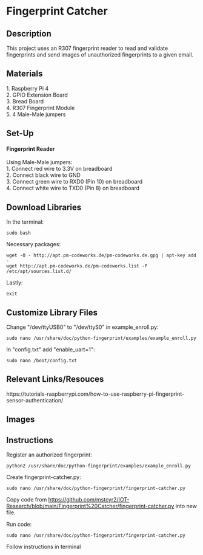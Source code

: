 # Fingerprint Catcher
<h2>Description</h2>
This project uses an R307 fingerprint reader to read and validate fingerprints and send images of unauthorized fingerprints to a given email.

<h2> Materials </h2>
1. Raspberry Pi 4 <br>
2. GPIO Extension Board <br>
3. Bread Board <br>
4. R307 Fingerprint Module <br>
5. 4 Male-Male jumpers <br>

<h2>Set-Up</h2>
<h4>Fingerprint Reader</h4>
Using Male-Male jumpers: <br>
1. Connect red wire to 3.3V on breadboard <br>
2. Connect black wire to GND <br>
3. Connect green wire to RXD0 (Pin 10) on breadboard <br>
4. Connect white wire to TXD0 (Pin 8) on breadboard <br>

<h2>Download Libraries</h2>

In the terminal:
```
sudo bash
```
Necessary packages:
```
wget -O - http://apt.pm-codeworks.de/pm-codeworks.de.gpg | apt-key add -
wget http://apt.pm-codeworks.de/pm-codeworks.list -P /etc/apt/sources.list.d/
```
Lastly:
```
exit
```

<h2>Customize Library Files</h2>
Change "/dev/ttyUSB0" to "/dev/ttyS0" in example_enroll.py:

```
sudo nano /usr/share/doc/python-fingerprint/examples/example_enroll.py
```

In "config.txt" add "enable_uart=1":
```
sudo nano /boot/config.txt
```

<h2>Relevant Links/Resouces</h2>
https://tutorials-raspberrypi.com/how-to-use-raspberry-pi-fingerprint-sensor-authentication/<br>

<h2>Images</h2>


<h2>Instructions</h2>
Register an authorized fingerprint:

  ```
  python2 /usr/share/doc/python-fingerprint/examples/example_enroll.py
  ```

Create fingerprint-catcher.py:
  ```
  sudo nano /usr/share/doc/python-fingerprint/fingerprint-catcher.py
  ```

Copy code from https://github.com/mstcyr2/IOT-Research/blob/main/Fingerprint%20Catcher/fingerprint-catcher.py into new file. <br>

Run code:
  ```
  sudo nano /usr/share/doc/python-fingerprint/fingerprint-catcher.py
  ```
Follow instructions in terminal
